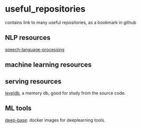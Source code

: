 # useful_repositories
contains link to many useful repositories, as a bookmark in github

## NLP resources

[speech-language-processing](https://github.com/edobashira/speech-language-processing)

## machine learning resources

## serving resources

[leveldb](https://github.com/google/leveldb), a memory db, good for study from the source code.

## ML tools
[deep-base](https://github.com/dominiek/deep-base): docker images for deeplearning tools.
